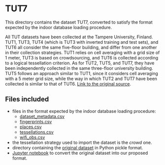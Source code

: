 # TUT7

This directory contains the dataset TUT7, converted to satisfy the format expected by the indoor database loading procedure.

All TUT datasets have been collected at the Tampere University, Finland. TUT1, TUT3, TUT4 (which is TUT3 with inverted training and test sets), and TUT6 all consider the same five-floor building, and differ from one another in their collection strategies. TUT1 relies on cell averaging with a grid size of 1 meter, TUT3 is based on crowdsourcing, and TUT6 is collected according to a logical tessellation criterion. As for TUT2, TUT5, and TUT7, they have been independently collected in the same three-floor university building. TUT5 follows an approach similar to TUT1, since it considers cell averaging with a 5 meter grid size, while the way in which TUT2 and TUT7 have been collected is similar to that of TUT6. [Link to the original source](https://zenodo.org/record/889798#.YnzCMhNBw-R).

## Files included

* files in the format expected by the indoor database loading procedure:
  * [dataset_metadata.csv](https://github.com/dslab-uniud/Database-indoor/blob/main/Datasets/converted_datasets/TUT7/dataset_metadata.csv)
  * [fingerprints.csv](https://github.com/dslab-uniud/Database-indoor/blob/main/Datasets/converted_datasets/TUT7/fingerprints.csv)
  * [places.csv](https://github.com/dslab-uniud/Database-indoor/blob/main/Datasets/converted_datasets/TUT7/places.csv)
  * [tessellations.csv](https://github.com/dslab-uniud/Database-indoor/blob/main/Datasets/converted_datasets/TUT7/tessellations.csv)
  * [wifi_obs.csv](https://github.com/dslab-uniud/Database-indoor/blob/main/Datasets/converted_datasets/TUT7/wifi_obs.csv)
* the tessellation strategy used to import the dataset is the _crowd_ one.
* directory containing the [original dataset](https://github.com/dslab-uniud/Database-indoor/blob/main/Datasets/raw_datasets/TUT/TUT7/) in Python pickle format.
* [Jupyter notebook](https://github.com/dslab-uniud/Database-indoor/blob/main/Datasets/tut_convert.ipynb) to convert the original dataset into our proposed format. 

